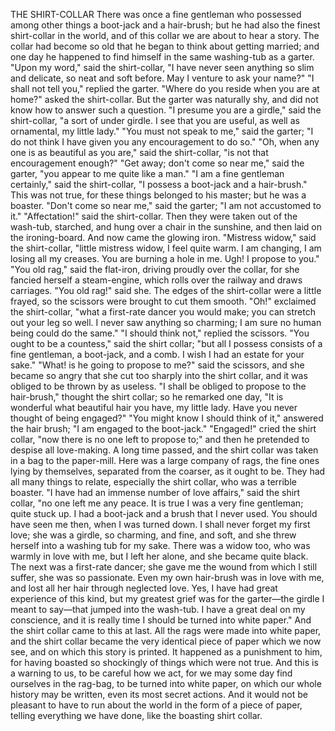 THE SHIRT-COLLAR
There
was
once
a
fine
gentleman
who
possessed
among
other
things
a
boot-jack
and
a
hair-brush;
but
he
had
also
the
finest
shirt-collar
in
the
world,
and
of
this
collar
we
are
about
to
hear
a
story.
The
collar
had
become
so
old
that
he
began
to
think
about
getting
married;
and
one
day
he
happened
to
find
himself
in
the
same
washing-tub
as
a
garter.
"Upon
my
word,"
said
the
shirt-collar,
"I
have
never
seen
anything
so
slim
and
delicate,
so
neat
and
soft
before.
May
I
venture
to
ask
your
name?"
"I
shall
not
tell
you,"
replied
the
garter.
"Where
do
you
reside
when
you
are
at
home?"
asked
the
shirt-collar.
But
the
garter
was
naturally
shy,
and
did
not
know
how
to
answer
such
a
question.
"I
presume
you
are
a
girdle,"
said
the
shirt-collar,
"a
sort
of
under
girdle.
I
see
that
you
are
useful,
as
well
as
ornamental,
my
little
lady."
"You
must
not
speak
to
me,"
said
the
garter;
"I
do
not
think
I
have
given
you
any
encouragement
to
do
so."
"Oh,
when
any
one
is
as
beautiful
as
you
are,"
said
the
shirt-collar,
"is
not
that
encouragement
enough?"
"Get
away;
don't
come
so
near
me,"
said
the
garter,
"you
appear
to
me
quite
like
a
man."
"I
am
a
fine
gentleman
certainly,"
said
the
shirt-collar,
"I
possess
a
boot-jack
and
a
hair-brush."
This
was
not
true,
for
these
things
belonged
to
his
master;
but
he
was
a
boaster.
"Don't
come
so
near
me,"
said
the
garter;
"I
am
not
accustomed
to
it."
"Affectation!"
said
the
shirt-collar.
Then
they
were
taken
out
of
the
wash-tub,
starched,
and
hung
over
a
chair
in
the
sunshine,
and
then
laid
on
the
ironing-board.
And
now
came
the
glowing
iron.
"Mistress
widow,"
said
the
shirt-collar,
"little
mistress
widow,
I
feel
quite
warm.
I
am
changing,
I
am
losing
all
my
creases.
You
are
burning
a
hole
in
me.
Ugh!
I
propose
to
you."
"You
old
rag,"
said
the
flat-iron,
driving
proudly
over
the
collar,
for
she
fancied
herself
a
steam-engine,
which
rolls
over
the
railway
and
draws
carriages.
"You
old
rag!"
said
she.
The
edges
of
the
shirt-collar
were
a
little
frayed,
so
the
scissors
were
brought
to
cut
them
smooth.
"Oh!"
exclaimed
the
shirt-collar,
"what
a
first-rate
dancer
you
would
make;
you
can
stretch
out
your
leg
so
well.
I
never
saw
anything
so
charming;
I
am
sure
no
human
being
could
do
the
same."
"I
should
think
not,"
replied
the
scissors.
"You
ought
to
be
a
countess,"
said
the
shirt
collar;
"but
all
I
possess
consists
of
a
fine
gentleman,
a
boot-jack,
and
a
comb.
I
wish
I
had
an
estate
for
your
sake."
"What!
is
he
going
to
propose
to
me?"
said
the
scissors,
and
she
became
so
angry
that
she
cut
too
sharply
into
the
shirt
collar,
and
it
was
obliged
to
be
thrown
by
as
useless.
"I
shall
be
obliged
to
propose
to
the
hair-brush,"
thought
the
shirt
collar;
so
he
remarked
one
day,
"It
is
wonderful
what
beautiful
hair
you
have,
my
little
lady.
Have
you
never
thought
of
being
engaged?"
"You
might
know
I
should
think
of
it,"
answered
the
hair
brush;
"I
am
engaged
to
the
boot-jack."
"Engaged!"
cried
the
shirt
collar,
"now
there
is
no
one
left
to
propose
to;"
and
then
he
pretended
to
despise
all
love-making.
A
long
time
passed,
and
the
shirt
collar
was
taken
in
a
bag
to
the
paper-mill.
Here
was
a
large
company
of
rags,
the
fine
ones
lying
by
themselves,
separated
from
the
coarser,
as
it
ought
to
be.
They
had
all
many
things
to
relate,
especially
the
shirt
collar,
who
was
a
terrible
boaster.
"I
have
had
an
immense
number
of
love
affairs,"
said
the
shirt
collar,
"no
one
left
me
any
peace.
It
is
true
I
was
a
very
fine
gentleman;
quite
stuck
up.
I
had
a
boot-jack
and
a
brush
that
I
never
used.
You
should
have
seen
me
then,
when
I
was
turned
down.
I
shall
never
forget
my
first
love;
she
was
a
girdle,
so
charming,
and
fine,
and
soft,
and
she
threw
herself
into
a
washing
tub
for
my
sake.
There
was
a
widow
too,
who
was
warmly
in
love
with
me,
but
I
left
her
alone,
and
she
became
quite
black.
The
next
was
a
first-rate
dancer;
she
gave
me
the
wound
from
which
I
still
suffer,
she
was
so
passionate.
Even
my
own
hair-brush
was
in
love
with
me,
and
lost
all
her
hair
through
neglected
love.
Yes,
I
have
had
great
experience
of
this
kind,
but
my
greatest
grief
was
for
the
garter—the
girdle
I
meant
to
say—that
jumped
into
the
wash-tub.
I
have
a
great
deal
on
my
conscience,
and
it
is
really
time
I
should
be
turned
into
white
paper."
And
the
shirt
collar
came
to
this
at
last.
All
the
rags
were
made
into
white
paper,
and
the
shirt
collar
became
the
very
identical
piece
of
paper
which
we
now
see,
and
on
which
this
story
is
printed.
It
happened
as
a
punishment
to
him,
for
having
boasted
so
shockingly
of
things
which
were
not
true.
And
this
is
a
warning
to
us,
to
be
careful
how
we
act,
for
we
may
some
day
find
ourselves
in
the
rag-bag,
to
be
turned
into
white
paper,
on
which
our
whole
history
may
be
written,
even
its
most
secret
actions.
And
it
would
not
be
pleasant
to
have
to
run
about
the
world
in
the
form
of
a
piece
of
paper,
telling
everything
we
have
done,
like
the
boasting
shirt
collar.
